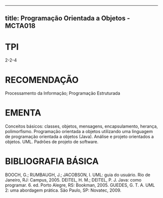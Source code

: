 
---
title: Programação Orientada a Objetos - MCTA018 
---

# TPI

2-2-4

# RECOMENDAÇÃO

Processamento da Informação; Programação Estruturada

# EMENTA

Conceitos básicos: classes, objetos, mensagens, encapsulamento, herança, polimorfismo. Programação orientada a objetos utilizando uma linguagem de programação orientada a objetos (Java). Análise e projeto orientados a objetos. UML. Padrões de projeto de software.

# BIBLIOGRAFIA BÁSICA

BOOCH, G.; RUMBAUGH, J.; JACOBSON, I. UML: guia do usuário. Rio de Janeiro, RJ: Campus, 2005.
DEITEL, H. M.; DEITEL, P. J. Java: como programar. 6. ed. Porto Alegre, RS: Bookman, 2005.
GUEDES, G. T. A. UML 2: uma abordagem prática. São Paulo, SP: Novatec, 2009.
        